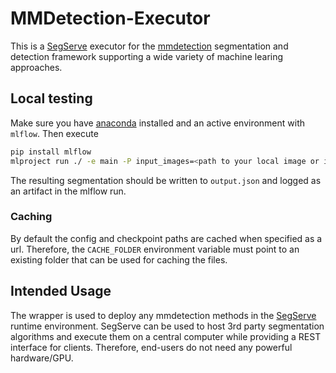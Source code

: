 # MMDetection-Executor

This is a [SegServe](https://github.com/hip-satomi/SegServe) executor for the [mmdetection](https://github.com/open-mmlab/mmdetection) segmentation and detection framework supporting a wide variety of machine learing approaches.

## Local testing

Make sure you have [anaconda]() installed and an active environment with `mlflow`. Then execute
```bash
pip install mlflow
mlproject run ./ -e main -P input_images=<path to your local image or image folder (*.png)> -P config=<path/url to your mmdetection config> -P checkpoint=<path/url to your mmdetection model checkpoint>
```
The resulting segmentation should be written to `output.json` and logged as an artifact in the mlflow run.

### Caching
By default the config and checkpoint paths are cached when specified as a url. Therefore, the `CACHE_FOLDER` environment variable must point to an existing folder that can be used for caching the files.

## Intended Usage

The wrapper is used to deploy any mmdetection methods in the [SegServe](https://github.com/hip-satomi/SegServe) runtime environment. SegServe can be used to host 3rd party segmentation algorithms and execute them on a central computer while providing a REST interface for clients. Therefore, end-users do not need any powerful hardware/GPU.
